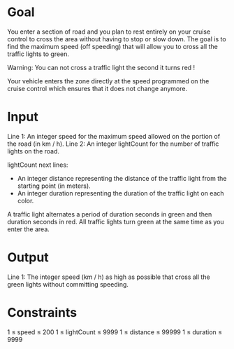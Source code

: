 # Goal
You enter a section of road and you plan to rest entirely on your cruise control to cross the area without having to stop or slow down.
The goal is to find the maximum speed (off speeding) that will allow you to cross all the traffic lights to green.

Warning: You can not cross a traffic light the second it turns red !

Your vehicle enters the zone directly at the speed programmed on the cruise control which ensures that it does not change anymore.

# Input
Line 1: An integer speed for the maximum speed allowed on the portion of the road (in km / h).
Line 2: An integer lightCount for the number of traffic lights on the road.

lightCount next lines:
- An integer distance representing the distance of the traffic light from the starting point (in meters).
- An integer duration representing the duration of the traffic light on each color.

A traffic light alternates a period of duration seconds in green and then duration seconds in red.
All traffic lights turn green at the same time as you enter the area.

# Output
Line 1: The integer speed (km / h) as high as possible that cross all the green lights without committing speeding.

# Constraints
1 ≤ speed ≤ 200
1 ≤ lightCount ≤ 9999
1 ≤ distance ≤ 99999
1 ≤ duration ≤ 9999

